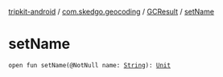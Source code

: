 [tripkit-android](../../index.md) / [com.skedgo.geocoding](../index.md) / [GCResult](index.md) / [setName](./set-name.md)

# setName

`open fun setName(@NotNull name: `[`String`](https://kotlinlang.org/api/latest/jvm/stdlib/kotlin/-string/index.html)`): `[`Unit`](https://kotlinlang.org/api/latest/jvm/stdlib/kotlin/-unit/index.html)